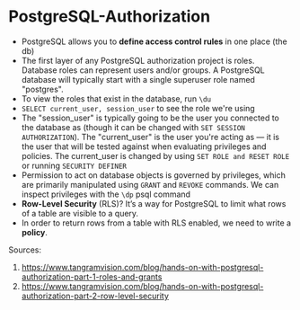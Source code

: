 # PostgreSQL-Authorization
- PostgreSQL allows you to **define access control rules** in one place (the db)
- The first layer of any PostgreSQL authorization project is roles. Database roles can represent users and/or groups. A PostgreSQL database will typically start with a single superuser role named "postgres".
- To view the roles that exist in the database, run ```\du```
- ```SELECT current_user, session_user``` to see the role we're using
- The "session_user" is typically going to be the user you connected to the database as (though it can be changed with ```SET SESSION AUTHORIZATION```). The "current_user" is the user you're acting as — it is the user that will be tested against when evaluating privileges and policies. The current_user is changed by using ```SET ROLE and RESET ROLE``` or running ```SECURITY DEFINER```
- Permission to act on database objects is governed by privileges, which are primarily manipulated using ```GRANT``` and ```REVOKE``` commands. We can inspect privileges with the ```\dp``` psql command
-  **Row-Level Security** (RLS)? It’s a way for PostgreSQL to limit what rows of a table are visible to a query. 
- In order to return rows from a table with RLS enabled, we need to write a **policy**.

Sources: 
1. https://www.tangramvision.com/blog/hands-on-with-postgresql-authorization-part-1-roles-and-grants
2. https://www.tangramvision.com/blog/hands-on-with-postgresql-authorization-part-2-row-level-security
